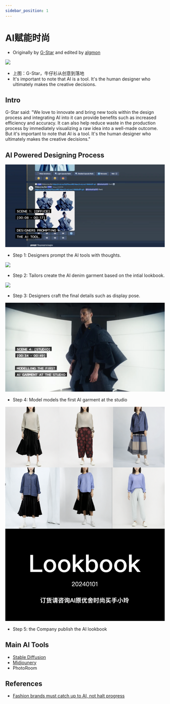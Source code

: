 ```yaml
---
sidebar_position: 1
---
```


# AI赋能时尚
* Originally by [G-Star](https://www.g-star.com) and edited by [algmon](https://twitter.com/algmon2024)

![](./img/fashion.tech.0.png)
* 上图：G-Star，牛仔衫从创意到落地
* It's important to note that AI is a tool. It's the human designer who ultimately makes the creative decisions.

## Intro
G-Star said: "We love to innovate and bring new tools within the design process and integrating AI into it can provide benefits such as increased efficiency and accuracy. It can also help reduce waste in the production process by immediately visualizing a raw idea into a well-made outcome. But it's important to note that AI is a tool. It's the human designer who ultimately makes the creative decisions."

## AI Powered Designing Process
![](./img/../design.process.scene.1.png)
* Step 1: Designers prompt the AI tools with thoughts.

![](./img/../design.process.scene.2.png)
* Step 2: Tailors create the AI denim garment based on the intial lookbook.

![](./img/../design.process.scene.3.png)
* Step 3: Designers craft the final details such as display pose.

![](./img/../design.process.scene.4.png)
* Step 4: Model models the first AI garment at the studio

![](./img/../design.process.scene.5.png)
* Step 5: the Company publish the AI lookbook

## Main AI Tools
* [Stable Diffusion](https://stability.ai/)
* [Midjounery](https://www.midjourney.com/)
* PhotoRoom

## References
* [Fashion brands must catch up to AI, not halt progress](https://fashionunited.uk/news/fashion/fashion-brands-must-catch-up-to-ai-not-halt-progress/2023040468807)

